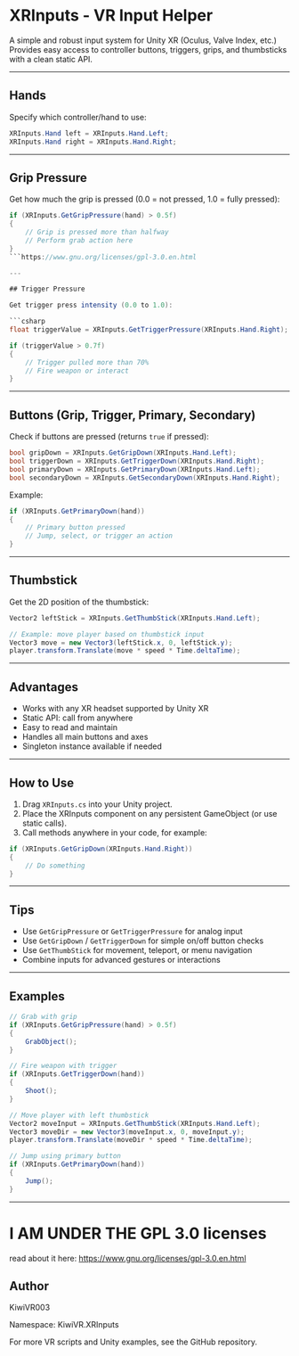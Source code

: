 # XRInputs - VR Input Helper

A simple and robust input system for Unity XR (Oculus, Valve Index, etc.)  
Provides easy access to controller buttons, triggers, grips, and thumbsticks with a clean static API.

---

## Hands

Specify which controller/hand to use:

```csharp
XRInputs.Hand left = XRInputs.Hand.Left;
XRInputs.Hand right = XRInputs.Hand.Right;
```

---

## Grip Pressure

Get how much the grip is pressed (0.0 = not pressed, 1.0 = fully pressed):

```csharp
if (XRInputs.GetGripPressure(hand) > 0.5f)
{
    // Grip is pressed more than halfway
    // Perform grab action here
}
```https://www.gnu.org/licenses/gpl-3.0.en.html

---

## Trigger Pressure

Get trigger press intensity (0.0 to 1.0):

```csharp
float triggerValue = XRInputs.GetTriggerPressure(XRInputs.Hand.Right);

if (triggerValue > 0.7f)
{
    // Trigger pulled more than 70%
    // Fire weapon or interact
}
```

---

## Buttons (Grip, Trigger, Primary, Secondary)

Check if buttons are pressed (returns `true` if pressed):

```csharp
bool gripDown = XRInputs.GetGripDown(XRInputs.Hand.Left);
bool triggerDown = XRInputs.GetTriggerDown(XRInputs.Hand.Right);
bool primaryDown = XRInputs.GetPrimaryDown(XRInputs.Hand.Left);
bool secondaryDown = XRInputs.GetSecondaryDown(XRInputs.Hand.Right);
```

Example:

```csharp
if (XRInputs.GetPrimaryDown(hand))
{
    // Primary button pressed
    // Jump, select, or trigger an action
}
```

---

## Thumbstick

Get the 2D position of the thumbstick:

```csharp
Vector2 leftStick = XRInputs.GetThumbStick(XRInputs.Hand.Left);

// Example: move player based on thumbstick input
Vector3 move = new Vector3(leftStick.x, 0, leftStick.y);
player.transform.Translate(move * speed * Time.deltaTime);
```

---

## Advantages

- Works with any XR headset supported by Unity XR  
- Static API: call from anywhere  
- Easy to read and maintain  
- Handles all main buttons and axes  
- Singleton instance available if needed  

---

## How to Use

1. Drag `XRInputs.cs` into your Unity project.  
2. Place the XRInputs component on any persistent GameObject (or use static calls).  
3. Call methods anywhere in your code, for example:

```csharp
if (XRInputs.GetGripDown(XRInputs.Hand.Right))
{
    // Do something
}
```

---

## Tips

- Use `GetGripPressure` or `GetTriggerPressure` for analog input  
- Use `GetGripDown` / `GetTriggerDown` for simple on/off button checks  
- Use `GetThumbStick` for movement, teleport, or menu navigation  
- Combine inputs for advanced gestures or interactions  

---

## Examples

```csharp
// Grab with grip
if (XRInputs.GetGripPressure(hand) > 0.5f)
{
    GrabObject();
}

// Fire weapon with trigger
if (XRInputs.GetTriggerDown(hand))
{
    Shoot();
}

// Move player with left thumbstick
Vector2 moveInput = XRInputs.GetThumbStick(XRInputs.Hand.Left);
Vector3 moveDir = new Vector3(moveInput.x, 0, moveInput.y);
player.transform.Translate(moveDir * speed * Time.deltaTime);

// Jump using primary button
if (XRInputs.GetPrimaryDown(hand))
{
    Jump();
}
```

---

# I AM UNDER THE GPL 3.0 licenses
read about it here: https://www.gnu.org/licenses/gpl-3.0.en.html

## Author
KiwiVR003

Namespace: KiwiVR.XRInputs  

For more VR scripts and Unity examples, see the GitHub repository.
